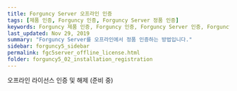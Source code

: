 ```yaml
---
title: Forguncy Server 오프라인 인증
tags: [제품 인증, Forguncy 인증, Forguncy Server 정품 인증]
keywords: Forguncy 제품 인증, Forguncy 인증, Forguncy Server 인증, Forguncy 정품, Forguncy 정품 인증, Forguncy Server 정품, Forguncy Server 정품 인증
last_updated: Nov 29, 2019
summary: "Forguncy Server를 오프라인에서 정품 인증하는 방법입니다."
sidebar: forguncy5_sidebar
permalink: fgc5server_offline_license.html
folder: forguncy5_02_installation_registration
---
```


오프라인 라이선스 인증 및 해제 (준비 중)

